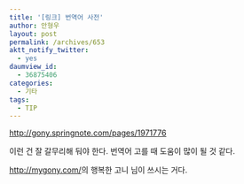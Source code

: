 ```yaml
---
title: '[링크] 번역어 사전'
author: 안형우
layout: post
permalink: /archives/653
aktt_notify_twitter:
  - yes
daumview_id:
  - 36875406
categories:
  - 기타
tags:
  - TIP
---
```

<http://gony.springnote.com/pages/1971776> <div>
  이런 건 잘 갈무리해 둬야 한다. 번역어 고를 때 도움이 많이 될 것 같다.
</div>

<div>
  <a href="http://mygony.com/">http://mygony.com/</a>의 행복한 고니 님이 쓰시는 거다.
</div>